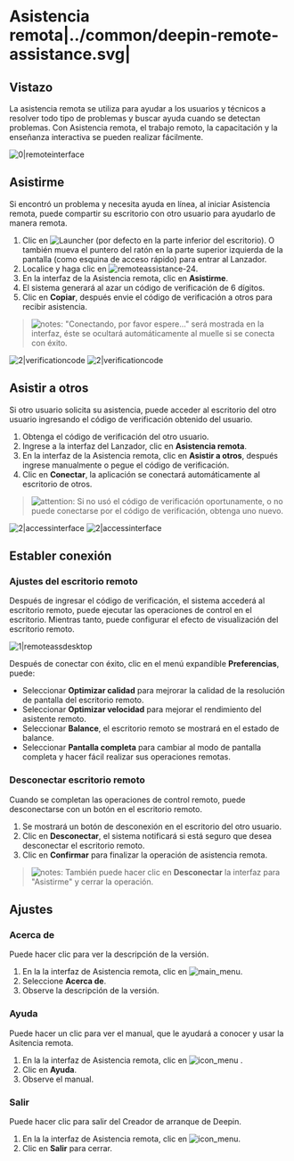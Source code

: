 # Asistencia remota|../common/deepin-remote-assistance.svg|

## Vistazo
La asistencia remota se utiliza para ayudar a los usuarios y técnicos a resolver todo tipo de problemas y buscar ayuda cuando se detectan problemas. Con Asistencia remota, el trabajo remoto, la capacitación y la enseñanza interactiva se pueden realizar fácilmente.

![0|remoteinterface](jpg/remoteinterface.jpg)

## Asistirme

Si encontró un problema y necesita ayuda en línea, al iniciar Asistencia remota, puede compartir su escritorio con otro usuario para ayudarlo de manera remota.

1. Clic en ![Launcher](icon/launcher-24.svg) (por defecto en la parte inferior del escritorio). O también mueva el puntero del ratón en la parte superior izquierda de la pantalla (como esquina de acceso rápido) para entrar al Lanzador.
2. Localice y haga clic en ![remoteassistance-24](icon/remoteassistance-24.svg).
3. En la interfaz de la Asistencia remota, clic en **Asistirme**.
4. El sistema generará al azar un código de verificación de 6 dígitos.
5. Clic en **Copiar**, después envie el código de verificación a otros para recibir asistencia.

> ![notes](icon/notes.svg): "Conectando, por favor espere..." será mostrada en la interfaz, éste se ocultará automáticamente al muelle si se conecta con éxito.

![2|verificationcode](jpg/verificationcode1.jpg)
![2|verificationcode](jpg/verificationcode2.jpg)

## Asistir a otros

Si otro usuario solicita su asistencia, puede acceder al escritorio del otro usuario ingresando el código de verificación obtenido del usuario.

1. Obtenga el código de verificación del otro usuario.
2. Ingrese a la interfaz del Lanzador, clic en **Asistencia remota**.
3. En la interfaz de la Asistencia remota, clic en **Asistir a otros**, después ingrese manualmente o pegue el código de verificación.
4. Clic en **Conectar**, la aplicación se conectará automáticamente al escritorio de otros.

> ![attention](icon/attention.svg): Si no usó el código de verificación oportunamente, o no puede conectarse por el código de verificación, obtenga uno nuevo.

![2|accessinterface](jpg/accessinterface1.jpg)
![2|accessinterface](jpg/accessinterface2.jpg)

## Establer conexión

### Ajustes del escritorio remoto

Después de ingresar el código de verificación, el sistema accederá al escritorio remoto, puede ejecutar las operaciones de control en el escritorio. Mientras tanto, puede configurar el efecto de visualización del escritorio remoto.

![1|remoteassdesktop](jpg/remoteassdesktop.jpg)

Después de conectar con éxito, clic en el menú expandible **Preferencias**, puede:
- Seleccionar **Optimizar calidad** para mejrorar la calidad de la resolución de pantalla del escritorio remoto.
- Seleccionar **Optimizar velocidad** para mejorar el rendimiento del asistente remoto.
- Seleccionar **Balance**, el escritorio remoto se mostrará en el estado de balance.
- Seleccionar **Pantalla completa** para cambiar al modo de pantalla completa y hacer fácil realizar sus operaciones remotas.

### Desconectar escritorio remoto

Cuando se completan las operaciones de control remoto, puede desconectarse con un botón en el escritorio remoto.

1. Se mostrará un botón de desconexión en el escritorio del otro usuario.
2. Clic en **Desconectar**, el sistema notificará si está seguro que desea desconectar el escritorio remoto.
3. Clic en **Confirmar** para finalizar la operación de asistencia remota.

> ![notes](icon/notes.svg): También puede hacer clic en **Desconectar** la interfaz para "Asistirme" y cerrar la operación.



## Ajustes
### Acerca de
Puede hacer clic para ver la descripción de la versión.

1. En la la interfaz de Asistencia remota, clic en ![main_menu](icon/main_menu.svg).
2. Seleccione **Acerca de**.
3. Observe la descripción de la versión.

### Ayuda
Puede hacer un clic para ver el manual, que le ayudará a conocer y usar la Asitencia remota.

1. En la la interfaz de Asistencia remota, clic en ![icon_menu](icon/icon_menu.svg) .
2. Clic en **Ayuda**.
3. Observe el manual.

### Salir
Puede hacer clic para salir del Creador de arranque de Deepin.

1. En la la interfaz de Asistencia remota, clic en ![icon_menu](icon/icon_menu.svg).
2. Clic en **Salir** para cerrar.
